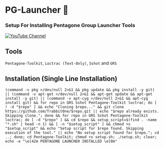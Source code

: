 # PG-Launcher 🚀
### Setup For Installing Pentagone Group Launcher Tools
[![YouTube Channel](https://img.shields.io/badge/YouTube-Channel-red)](https://www.youtube.com/@TrabbitOne)


## Tools
``Pentagone-Toolkit``, ``Loctrac (Text-Only)``, ``Sshot`` and ``GRS``

## Installation (Single Line Installation)
```
(command -v pkg >/dev/null 2>&1 && pkg update && pkg install -y git) || (command -v apt-get >/dev/null 2>&1 && apt-get update && apt-get install -y git) || (command -v apt-cyg >/dev/null 2>&1 && apt-cyg install git) && for repo in GRS Sshot Pentagone-Toolkit loctrac; do [ ! -d "$repo" ] && echo "Cloning $repo..." && git clone https://github.com/Trabbit0ne/$repo.git || echo "$repo already exists. Skipping clone."; done && for repo in GRS Sshot Pentagone-Toolkit loctrac; do [ -d "$repo" ] && cd $repo && setup_script=$(find . -name "*.sh" | head -n 1) && [ -n "$setup_script" ] && chmod +x "$setup_script" && echo "Setup script for $repo found. Skipping execution of the tool." || echo "No setup script found for $repo."; cd ..; done; cd Pentagone-Toolkit; chmod +x setup.sh; ./setup.sh; clear; echo -e "\e[42m PENTAGONE LAUNCHER INSTALLED \e[0m"
```
